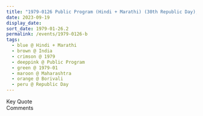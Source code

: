 ```yaml
---
title: "1979-0126 Public Program (Hindi + Marathi) (30th Republic Day), Hamārā Kārya Kyā Hai (What Is Our Job), Borivalī, Maharashtra, India"
date: 2023-09-19
display_date: 
sort_date: 1979-01-26.2
permalink: /events/1979-0126-b
tags:
  - blue @ Hindi + Marathi
  - brown @ India
  - crimson @ 1979
  - deeppink @ Public Program
  - green @ 1979-01
  - maroon @ Maharashtra
  - orange @ Borivali
  - peru @ Republic Day
---
```


<wave-list>
  <list-title color="green" width="75">Key Quote</list-title>
  <list-item color="BlanchedAlmond"  width="200"></list-item>
  <list-item color="Lavender"></list-item>
  <list-item color="BlanchedAlmond"></list-item>
</wave-list>

<br>

<wave-list>
  <list-title color="green" width="75">Comments</list-title>
  <list-item color="BlanchedAlmond"  width="200"></list-item>
  <list-item color="Lavender"></list-item>
  <list-item color="BlanchedAlmond"></list-item>
</wave-list>